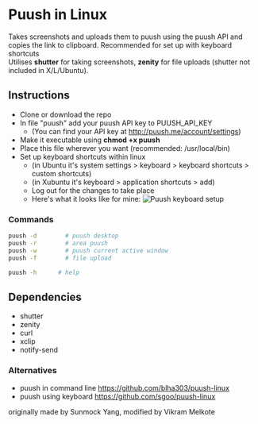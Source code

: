 Puush in Linux
=====================

Takes screenshots and uploads them to puush using the puush API and copies the link to clipboard. Recommended for set up with keyboard shortcuts
<br>Utilises __shutter__ for taking screenshots, __zenity__ for file uploads (shutter not included in X/L/Ubuntu).

## Instructions
- Clone or download the repo
- In file "puush" add your puush API key to PUUSH_API_KEY
  - (You can find your API key at http://puush.me/account/settings)
- Make it executable using __chmod +x puush__
- Place this file wherever you want (recommended: /usr/local/bin)
- Set up keyboard shortcuts within linux
  - (in Ubuntu it's system settings > keyboard > keyboard shortcuts > custom shortcuts)
  - (in Xubuntu it's keyboard > application shortcuts > add)
  - Log out for the changes to take place
  - Here's what it looks like for mine: ![Puush keyboard setup](http://puu.sh/cOyVz/8dcb1cd498.png)

### Commands
``` bash
puush -d		# puush desktop
puush -r		# area puush
puush -w		# puush current active window
puush -f		# file upload

puush -h  	  # help
```

## Dependencies
- shutter
- zenity
- curl
- xclip
- notify-send


### Alternatives
- puush in command line https://github.com/blha303/puush-linux
- puush using keyboard https://github.com/sgoo/puush-linux

originally made by Sunmock Yang, modified by Vikram Melkote
